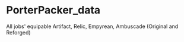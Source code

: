 # PorterPacker_data
 All jobs' equipable Artifact, Relic, Empyrean, Ambuscade (Original and Reforged)
